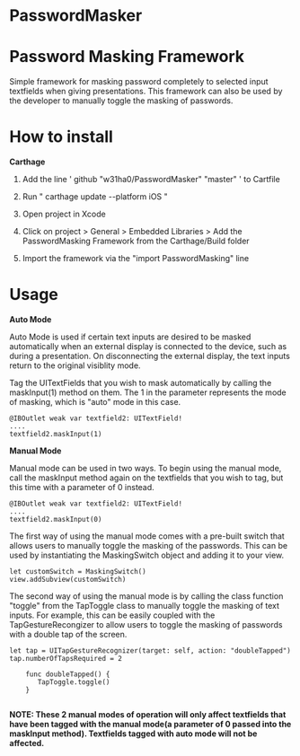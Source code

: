 # PasswordMasker
Password Masking Framework
==============

Simple framework for masking password completely to selected input textfields when giving presentations. This framework can also be used by the developer to manually toggle the masking of passwords.

How to install
==============

**Carthage**


1. Add the line ' github "w31ha0/PasswordMasker" "master" ' to Cartfile


2. Run " carthage update --platform iOS "


3. Open project in Xcode


4. Click on project > General > Embedded Libraries > Add the PasswordMasking Framework from the Carthage/Build folder


5. Import the framework via the "import PasswordMasking" line

Usage
==============

**Auto Mode**

Auto Mode is used if certain text inputs are desired to be masked automatically when an external display is connected to the device, such as during a presentation. On disconnecting the external display, the text inputs return to the original visiblity mode.


Tag the UITextFields that you wish to mask automatically by calling the maskInput(1) method on them. The 1 in the parameter represents the mode of masking, which is "auto" mode in this case.


```
@IBOutlet weak var textfield2: UITextField!
....
textfield2.maskInput(1)
```


**Manual Mode**

Manual mode can be used in two ways. To begin using the manual mode, call the maskInput method again on the textfields that you wish to tag, but this time with a parameter of 0 instead.


```
@IBOutlet weak var textfield2: UITextField!
....
textfield2.maskInput(0)
```


The first way of using the manual mode comes with a pre-built switch that allows users to manually toggle the masking of the passwords. This can be used by instantiating the MaskingSwitch object and adding it to your view.

 ```
 let customSwitch = MaskingSwitch()
 view.addSubview(customSwitch)
 ```

The second way of using the manual mode is by calling the class function "toggle" from the TapToggle class to manually toggle the masking of text inputs. For example, this can be easily coupled with the TapGestureRecongizer to allow users to toggle the masking of passwords with a double tap of the screen.

```
let tap = UITapGestureRecognizer(target: self, action: "doubleTapped")
tap.numberOfTapsRequired = 2

    func doubleTapped() {
       TapToggle.toggle()
    }
    
```


**NOTE: These 2 manual modes of operation will only affect textfields that have been tagged with the manual mode(a parameter of 0 passed into the maskInput method). Textfields tagged with auto mode will not be affected.**
